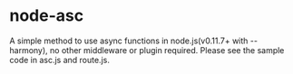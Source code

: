 # node-asc
A simple method to use async functions in node.js(v0.11.7+ with --harmony), no other middleware or plugin required.
Please see the sample code in asc.js and route.js.

